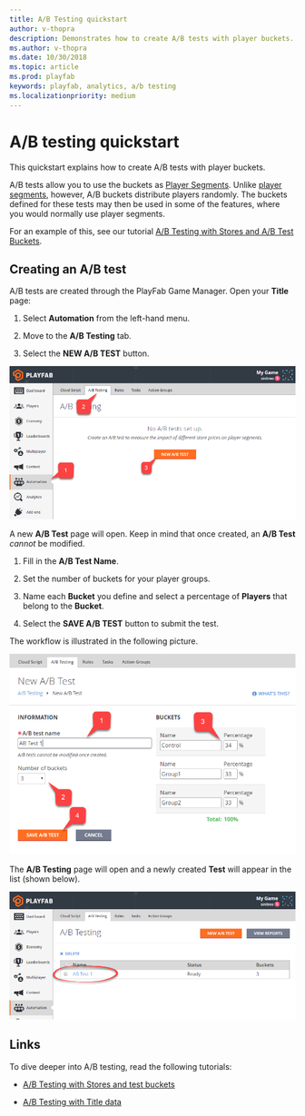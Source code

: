 ```yaml
---
title: A/B Testing quickstart
author: v-thopra
description: Demonstrates how to create A/B tests with player buckets.
ms.author: v-thopra
ms.date: 10/30/2018
ms.topic: article
ms.prod: playfab
keywords: playfab, analytics, a/b testing
ms.localizationpriority: medium
---
```


# A/B testing quickstart

This quickstart explains how to create A/B tests with player buckets.

A/B tests allow you to use the buckets as [Player Segments](../segmentation/index.md). Unlike [player segments](../segmentation/index.md), however, A/B buckets distribute players randomly.
The buckets defined for these tests may then be used in some of the features, where you would normally use player segments.

For an example of this, see our tutorial [A/B Testing with Stores and A/B Test Buckets](ab-testing-with-stores-and-test-buckets.md).

## Creating an A/B test

A/B tests are created through the PlayFab Game Manager. Open your **Title** page:

1. Select **Automation** from the left-hand menu.

2. Move to the **A/B Testing** tab.

3. Select the **NEW A/B TEST** button.

![Game Manager - Automation - A/B Testing - Open New A/B Test](media/tutorials/game-manager-automation-ab-testing-open-new-ab-test.png)  

A new **A/B Test** page will open. Keep in mind that once created, an **A/B Test** *cannot* be modified.

1. Fill in the **A/B Test Name**.

2. Set the number of buckets for your player groups.

3. Name each **Bucket** you define and select a percentage of **Players** that belong to the **Bucket**.

4. Select the **SAVE A/B TEST** button to submit the test.

The workflow is illustrated in the following picture.

![Game Manager - Automation - A/B Testing - New A/B Test](media/tutorials/game-manager-automation-ab-testing-new-ab-test.png)  

The **A/B Testing** page will open and a newly created **Test** will appear in the list (shown below).

![Game Manager - Automation - A/B Testing - List A/B Tests](media/tutorials/game-manager-automation-ab-testing-list-ab-tests.png)

## Links

To dive deeper into A/B testing, read the following tutorials:

- [A/B Testing with Stores and test buckets](ab-testing-with-stores-and-test-buckets.md)

- [A/B Testing with Title data](ab-testing-with-title-data.md)  
